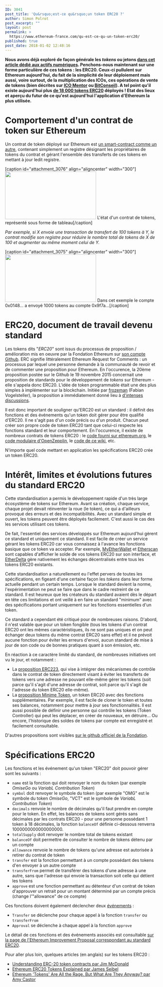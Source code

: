 ```yaml
---
ID: 3041
post_title: 'Qu&rsquo;est-ce qu&rsquo;un token ERC20 ?'
author: Simon Polrot
post_excerpt: ""
layout: post
permalink: >
  https://www.ethereum-france.com/qu-est-ce-qu-un-token-erc20/
published: true
post_date: 2018-01-02 12:48:16
---
```

<strong>Nous avons déjà exploré de façon générale les <em>tokens</em> ou jetons <a href="https://www.ethereum-france.com/qu-est-ce-qu-une-cryptomonnaie-token-bitcoin-ether-gnt-gno-dgd-plu-rep-rlc/">dans cet article dédié aux actifs numériques</a>. Penchons-nous maintenant sur une forme particulière de ces tokens : les ERC20. Ceux-ci pullulent sur Ethereum aujourd'hui, du fait de la simplicité de leur déploiement mais aussi, voire surtout, de la multiplication des ICOs, ces opérations de vente de tokens (bien décrites sur <a href="https://icomentor.net/2017/08/01/ico-definition-explication/">ICO Mentor</a> ou <a href="https://bitconseil.fr/ico-levees-de-fonds-cryptomonnaies/">BitConseil</a>). A tel point qu'il existe aujourd'hui plus <a href="https://etherscan.io/tokens">de 18 000 tokens ERC20</a> déployés ! Etat des lieux et aperçu du futur de ce qu'est aujourd'hui l'application d'Ethereum la plus utilisée.</strong>

<h1>Comportement d'un contrat de token sur Ethereum</h1>

Un contrat de token déployé sur Ethereum est <a href="https://www.ethereum-france.com/smart-contract-ou-le-contrat-auto-executant/">un smart-contract comme un autre</a>, contenant simplement un registre désignant les propriétaires de tokens du contrat et gérant l'ensemble des transferts de ces tokens en mettant à jour ledit registre.

[caption id="attachment_3076" align="aligncenter" width="300"]<a href="https://www.ethereum-france.com/qu-est-ce-qu-un-token-erc20/tokens1/" rel="attachment wp-att-3076"><img class="wp-image-3076 size-medium" src="https://www.ethereum-france.com/wp-content/uploads/2017/12/tokens1-300x157.png" alt="" width="300" height="157" /></a> L'état d'un contrat de tokens, représenté sous forme de tableau[/caption]

<em>Par exemple, si X envoie une transaction de transfert de 100 tokens à Y, le contrat modifie son registre pour réduire le nombre total de tokens de X de 100 et augmenter au même moment celui de Y.</em>

[caption id="attachment_3075" align="aligncenter" width="300"]<a href="https://www.ethereum-france.com/qu-est-ce-qu-un-token-erc20/tokens2/" rel="attachment wp-att-3075"><img class="wp-image-3075 size-medium" src="https://www.ethereum-france.com/wp-content/uploads/2017/12/tokens2-300x157.png" alt="" width="300" height="157" /></a> Dans cet exemple le compte 0x0148... a envoyé 1000 tokens au compte 0x9f7a...[/caption]

<h1>ERC20, document de travail devenu standard</h1>

Les tokens dits "<em>ERC20</em>" sont issus du processus de proposition / amélioration mis en oeuvre par la Fondation Ethereum sur <a href="https://github.com/ethereum/EIPs/issues">son compte Github</a>. ERC signifie littéralement Ethereum Request for Comments : un processus par lequel une personne demande à la communauté de revoir et de commenter une proposition pour Ethereum. En l'occurence, la 20ème proposition postée sur le Github le 19 novembre 2015 concernait une proposition de standards pour le développement de <em>tokens</em> sur Ethereum - elle s'appela donc ERC20. L'idée de token programmable était une des plus simples à implémenter sur la blockchain. Initiée par <a href="https://github.com/frozeman">frozeman</a> (Fabian Vogelsteller), la proposition a immédiatement donné lieu à <a href="https://github.com/ethereum/EIPs/issues/20">d'intenses discussions</a>.

Il est donc important de souligner qu'ERC20 est un standard : il définit des fonctions et des événements qu'un token doit gérer pour être qualifié d'ERC20. Il ne s'agit pas d'un code précis ou d'un produit. Chacun peut créer son propre code de token ERC20 tant que celui-ci respecte les fonctions standard et leur comportement. En l'occurence, il existe de nombreux contrats de tokens ERC20 : le <a href="https://www.ethereum.org/token">code fourni sur ethereum.org</a>, le <a href="https://github.com/OpenZeppelin/zeppelin-solidity/tree/master/contracts/token">code modulaire d'OpenZepplin</a>, le <a href="https://theethereum.wiki/w/index.php/ERC20_Token_Standard">code de ce wiki</a>, etc.

N'importe quel code mettant en application les spécifications ERC20 crée un token ERC20.

<h1>Intérêt, limites et évolutions futures du standard ERC20</h1>

Cette standardisation a permis le développement rapide d'un très large écosystème de tokens sur Ethereum. Avant sa création, chaque service, chaque projet devait réinventer la roue (le token), ce qui a d'ailleurs provoqué des erreurs et des incompatibilités. Avec un standard simple et ouvert, les tokens peuvent être déployés facilement. C'est aussi le cas des les services utilisant ces tokens.

De fait, l'essentiel des services développés sur Ethereum aujourd'hui gèrent ce standard et uniquement ce standard. Il est facile de créer un service gérant les tokens ERC20 car vous connaissez à l'avance les fonctions basique que ce token va accepter. Par exemple, <a href="https://www.myetherwallet.com/">MyEtherWallet</a> et <a href="https://etherscan.io/">Etherscan</a> sont capables d'afficher le solde de vos tokens ERC20 sur son interface, et <a href="https://etherdelta.com/">EtherDelta</a> gère nativement les échanges décentralisés entre tous les tokens ERC20 existants.

Cette standardisation a naturellement eu l'effet pervers de toutes les spécifications, en figeant d'une certaine façon les <em>tokens</em> dans leur forme actuelle pendant un certain temps. Lorsque le standard devient la norme, l'expérimentation ne peut se faire que dans le cadre restreint de ce standard. Il est heureux que les créateurs du standard avaient dès le départ en tête ces limitations et ont veillé à en faire un standard "minimum" avec des spécifications portant uniquement sur les fonctions essentielles d'un token.

Ce standard a cependant été critiqué pour de nombreuses raisons. D'abord, il n'est valable que pour un token fongible (tous les tokens d'un contrat ERC20 ont les mêmes caractéristiques, ils ne sont pas uniques et on peut échanger deux tokens du même contrat ERC20 sans effet) et il ne prévoit aucune fonction pour éviter les erreurs d'envoi, aucun standard de mise à jour de son code ou de bonnes pratiques quant à son émission, etc.

En réaction à ce caractère limité du standard, de nombreuses initiatives ont vu le jour, et notamment :

<ul>
    <li>La <a href="https://github.com/ethereum/EIPs/issues/223">proposition ERC223</a>, qui vise à intégrer des mécanismes de contrôle dans le contrat de token directement visant à éviter les transferts de tokens vers une adresse ne pouvant elle-même gérer les tokens (soit parce qu'il s'agit d'une adresse de contrat, soit parce qu'il s'agit de l'adresse du token ERC20 elle-même).</li>
    <li>La <a href="https://github.com/Giveth/minime">proposition Minime Token</a>, un token ERC20 avec des fonctions supplémentaires. Par exemple, il est facile de cloner le token et toutes ses balances, notamment pour mettre à jour ses fonctionnalités. Il est aussi possible de définir une personne qui contrôle les tokens (Token Controller) qui peut les déplacer, en créer de nouveaux, en détruire... Ou encore, l'historique des soldes de tokens par compte est enregistré et facilement consultable.</li>
</ul>

D'autres propositions sont visibles <a href="https://github.com/ethereum/EIPs/issues?utf8=%E2%9C%93&amp;q=is%3Aissue+is%3Aopen+token">sur le github officiel de la Fondation</a>.

<h1>Spécifications ERC20</h1>

Les fonctions et les événement qu'un token "ERC20" doit pouvoir gérer sont les suivants :

<ul>
    <li><code>name</code> est la fonction qui doit renvoyer le nom du token (par exemple <em>OmiseGo</em> ou <em>VariabL Contribution Token</em>)</li>
    <li><code>symbol</code> doit renvoyer le symbole du token (par exemple "OMG" est le symbole du token <em>OmiseGo</em>, "VCT" est le symbole de <em>VariabL Contribution Token</em>)</li>
    <li><code>decimals</code> renvoie le nombre de décimales qu'il faut prendre en compte pour le token. En effet, les balances de tokens sont gérés sans décimales par les contrats ERC20 - pour une personne possédant 1 token à 18 décimales, la fonction <code>balanceOf</code> définie ci-dessous renverra 1000000000000000000.</li>
    <li><code>totalSupply</code> doit renvoyer le nombre total de tokens existant</li>
    <li><code>balanceOf</code> doit permettre de consulter le nombre de tokens détenu par un compte</li>
    <li><code>allowance</code> renvoie le nombre de tokens qu'une adresse est autorisée à retirer du contrat de token</li>
    <li><code>transfer</code> est la fonction permettant à un compte possédant des tokens d'en envoyer à un autre compte</li>
    <li><code>transferFrom</code> permet de transférer des tokens d'une adresse à une autre, sans que l'adresse qui envoie la transaction soit celle qui détient les tokens</li>
    <li><code>approve</code> est une fonction permettant au détenteur d'un contrat de token d'approuver un retrait pour un montant déterminé par un compte précis (change l'"allowance" de ce compte)</li>
</ul>

Ces fonctions doivent également déclencher deux <a href="https://media.consensys.net/technical-introduction-to-events-and-logs-in-ethereum-a074d65dd61e">événements</a> :

<ul>
    <li><code>Transfer</code> se déclenche pour chaque appel à la fonction <code>transfer</code> ou <code>transferFrom</code></li>
    <li><code>Approval</code> se déclenche à chaque appel à la fonction <code>approve</code></li>
</ul>

Le détail de ces fonctions et des événements associés est consultable <a href="https://github.com/ethereum/EIPs/blob/master/EIPS/eip-20-token-standard.md">sur la page de l'Ethereum Improvement Proposal correspondant au standard ERC20</a>.

Pour aller plus loin, quelques articles (en anglais) sur les tokens ERC20 :

<ul>
    <li><a href="https://medium.com/@jgm.orinoco/understanding-erc-20-token-contracts-a809a7310aa5">Understanding ERC-20 token contracts par Jim McDonald</a></li>
    <li><a href="https://medium.com/@james_3093/ethereum-erc20-tokens-explained-9f7f304055df">Ethereum ERC20 Tokens Explained par James Seibel</a></li>
    <li><a href="https://www.coindesk.com/ethereums-erc-20-tokens-rage-anyway/">Ethereum 'Tokens' Are All the Rage. But What Are They Anyway? par Amy Castor</a></li>
</ul>